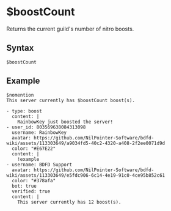 # $boostCount
Returns the current guild's number of nitro boosts.

## Syntax
```
$boostCount
```

## Example
```
$nomention
This server currently has $boostCount boost(s).
```

```discord yaml
- type: boost
  content: |
    RainbowKey just boosted the server!
- user_id: 803569638084313098
  username: RainbowKey
  avatar: https://github.com/NilPointer-Software/bdfd-wiki/assets/113303649/a9034fd5-40c2-4320-a408-2f2ee0071d9d
  color: "#E67E22"
  content: |
    !example
- username: BDFD Support
  avatar: https://github.com/NilPointer-Software/bdfd-wiki/assets/113303649/e5fdc906-6c14-4e19-91c0-4ce95b852c61
  color: "#378afa"
  bot: true
  verified: true
  content: |
    This server currently has 12 boost(s).
```
